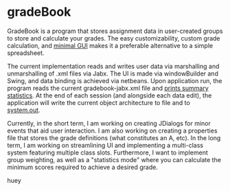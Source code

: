 # gradeBook

GradeBook is a program that stores assignment data in user-created groups to store and calculate your grades. The easy customizability, custom grade calculation, and [minimal GUI](gradeBookUI.png) makes it a preferable alternative to a simple spreadsheet.

The current implementation reads and writes user data via marshalling and unmarshalling of .xml files via Jabx. The UI is made via windowBuilder and Swing, and data binding is achieved via netbeans. Upon application run, the program reads the current gradebook-jabx.xml file and [prints summary statistics](summaryStatsDemo.png). At the end of each session (and alongside each data edit), the application will write the current object architecture to file and to [system.out](XMLWriteDemo.png).

Currently, in the short term, I am working on creating JDialogs for minor events that aid user interaction. I am also working on creating a properties file that stores the grade definitions (what constitutes an A, etc). In the long term, I am working on streamlining UI and implementing a multi-class system featuring multiple class slots. Furthermore, I want to implement group weighting, as well as a "statistics mode" where you can calculate the minimum scores required to achieve a desired grade.

huey 
